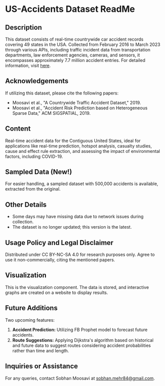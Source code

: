 # US-Accidents Dataset ReadMe

## Description
This dataset consists of real-time countrywide car accident records covering 49 states in the USA. Collected from February 2016 to March 2023 through various APIs, including traffic incident data from transportation departments, law enforcement agencies, cameras, and sensors, it encompasses approximately 7.7 million accident entries. For detailed information, visit [here](dataset_link).

## Acknowledgements
If utilizing this dataset, please cite the following papers:
- Moosavi et al., "A Countrywide Traffic Accident Dataset," 2019.
- Moosavi et al., "Accident Risk Prediction based on Heterogeneous Sparse Data," ACM SIGSPATIAL, 2019.

## Content
Real-time accident data for the Contiguous United States, ideal for applications like real-time prediction, hotspot analysis, casualty studies, cause and effect rule extraction, and assessing the impact of environmental factors, including COVID-19.

## Sampled Data (New!)
For easier handling, a sampled dataset with 500,000 accidents is available, extracted from the original.

## Other Details
- Some days may have missing data due to network issues during collection.
- The dataset is no longer updated; this version is the latest.

## Usage Policy and Legal Disclaimer
Distributed under CC BY-NC-SA 4.0 for research purposes only. Agree to use it non-commercially, citing the mentioned papers.

## Visualization
This is the visualization component. The data is stored, and interactive graphs are created on a website to display results.

## Future Additions
Two upcoming features:
1. **Accident Prediction:** Utilizing FB Prophet model to forecast future accidents.
2. **Route Suggestions:** Applying Dijkstra's algorithm based on historical and future data to suggest routes considering accident probabilities rather than time and length.

## Inquiries or Assistance
For any queries, contact Sobhan Moosavi at sobhan.mehr84@gmail.com.
